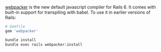 <a href="https://github.com/rails/webpacker">webpacker</a> is the new default
javascript compiler for Rails 6. It comes with built-in support for transpiling
with babel. To use it in earlier versions of Rails:

```rb
# Gemfile
gem 'webpacker'
```

```sh
bundle install
bundle exec rails webpacker:install
```
